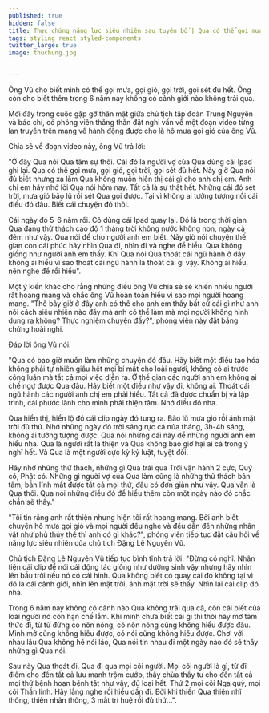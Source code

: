 ```yaml
---
published: true
hidden: false
title: Thực chứng năng lực siêu nhiên sau tuyên bố | Qua có thể gọi mưa, gọi gió, gọi sét đủ hết
tags: styling react styled-components
twitter_large: true
image: thuchung.jpg


---
```


Ông Vũ cho biết mình có thể gọi mưa, gọi gió, gọi trời, gọi sét đủ hết. Ông còn cho biết thêm trong 6 năm nay không có cảnh giới nào không trải qua.

Mới đây trong cuộc gặp gỡ thân mật giữa chủ tịch tập đoàn Trung Nguyên và báo chí, có phóng viên thẳng thắn đặt nghi vấn về một đoạn video từng lan truyền trên mạng về hành động được cho là hô mưa gọi gió của ông Vũ.


Chia sẻ về đoạn video này, ông Vũ trả lời:

"Ở đây Qua nói Qua tâm sự thôi. Cái đó là người vợ của Qua dùng cái Ipad ghi lại. Qua có thể gọi mưa, gọi gió, gọi trời, gọi sét đủ hết. Nãy giờ Qua nói đủ biết nhưng xa lắm Qua không muốn hiển thị cái gì cho anh chị em. Anh chị em hãy nhớ lời Qua nói hôm nay. Tất cả là sự thật hết. Những cái đó sét trời, mưa gió bão lũ rồi sét Qua gọi được. Tại vì không ai tưởng tượng nổi cái điều đó đâu. Biết cái chuyện đó thôi.

Cái ngày đó 5-6 năm rồi. Cô dùng cái Ipad quay lại. Đó là trong thời gian Qua đang thử thách cao độ 1 tháng trời không nước không non, ngày cả đêm như vậy. Qua nói để cho người anh em biết. Nãy giờ nói chuyện thế gian còn cái phúc hãy nhìn Qua đi, nhìn đi và nghe để hiểu. Qua không giống như người anh em thấy. Khi Qua nói Qua thoát cái ngũ hành ở đây không ai hiểu vì sao thoát cái ngũ hành là thoát cái gì vậy. Không ai hiểu, nên nghe để rồi hiểu".

Một ý kiến khác cho rằng những điều ông Vũ chia sẻ sẽ khiến nhiều người rất hoang mang và chắc ông Vũ hoàn toàn hiểu vì sao mọi người hoang mang. "Thế bây giờ ở đây anh có thể cho anh em thấy bất cứ cái gì như anh nói cách siêu nhiên nào đấy mà anh có thể làm mà mọi người không hình dung ra không? Thực nghiệm chuyện đấy?", phóng viên này đặt bằng chứng hoài nghi.

Đáp lời ông Vũ nói:

"Qua có bao giờ muốn làm những chuyện đó đâu. Hãy biết một điều tạo hóa không phải tự nhiên giấu hết mọi bí mật cho loài người, không có ai trước công luận mà tất cả mọi việc diễn ra. Ở thế gian các người anh em không ai chế ngự được Qua đâu. Hãy biết một điều như vậy đi, không ai. Thoát cái ngũ hành các người anh chị em phải hiểu. Tất cả đã được chuẩn bị và lập trình, cái phước lành cho mình phải thiện tâm. Nhớ điều đó nha.


Qua hiển thị, hiển lộ đó cái clip ngày đó tung ra. Bão lũ mưa gió rồi ánh mặt trời đủ thứ. Nhớ những ngày đó trời sáng rực cả nửa tháng, 3h-4h sáng, không ai tưởng tượng được. Qua nói những cái này để những người anh em hiểu nha. Qua là người rất là thiện và Qua không bao giờ hại ai cả trong ý nghĩ hết. Và Qua là một người cực kỳ kỷ luật, tuyệt đối.

Hãy nhớ những thử thách, những gì Qua trải qua Trời vận hành 2 cực, Quỷ có, Phật có. Những gì người vợ của Qua làm cũng là những thử thách bản tâm, bản lĩnh mất được tất cả mọi thứ, đâu có đơn giản như vậy. Qua vẫn là Qua thôi. Qua nói những điều đó để hiểu thêm còn một ngày nào đó chắc chắn sẽ thấy."

"Tôi tin rằng anh rất thiện nhưng hiện tôi rất hoang mang. Bởi anh biết chuyện hô mưa gọi gió và mọi người đều nghe và đều dẫn đến những nhân vật như phù thủy thế thì anh có gì khác?", phóng viên tiếp tục đặt câu hỏi về năng lực siêu nhiên của chủ tịch Đặng Lê Nguyên Vũ.

Chủ tịch Đặng Lê Nguyên Vũ tiếp tục bình tĩnh trả lời: "Đừng có nghĩ. Nhân tiện cái clip để nói cái động tác giống như dưỡng sinh vậy nhưng hãy nhìn lên bầu trời nếu nó có cái hình. Qua không biết có quay cái đó không tại vì đó là cái cảnh giới, nhìn lên mặt trời, ánh mặt trời sẽ thấy. Nhìn lại cái clip đó nha.

Trong 6 năm nay không có cảnh nào Qua không trải qua cả, còn cái biết của loài người nó còn hạn chế lắm. Khi mình chưa biết cái gì thì thôi hãy mở tâm thức đi, từ từ đừng có nôn nóng, có nôn nóng cũng không hiểu được đâu. Mình mở cũng không hiểu được, có nói cũng không hiểu được. Chơi với nhau lâu Qua không hề nói láo, Qua nói tin nhau đi một ngày nào đó sẽ thấy những gì Qua nói.

Sau này Qua thoát đi. Qua đi qua mọi cõi người. Mọi cõi người là gì, từ đĩ điếm cho đến tất cả lưu manh trộm cướp, thầy chùa thầy tu cho đến tất cả mọi thứ bệnh hoạn bệnh tật như vậy, đủ loại hết. Thứ 2 mọi cõi Ngạ quỷ, mọi cõi Thần linh. Hãy lắng nghe rồi hiểu dần đi. Bởi khi thiền Qua thiên nhĩ thông, thiên nhãn thông, 3 mắt trí huệ rồi đủ thứ…".